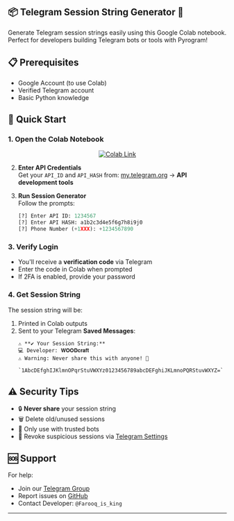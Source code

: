 
## 📦 Telegram Session String Generator 🔑

Generate Telegram session strings easily using this Google Colab notebook. Perfect for developers building Telegram bots or tools with Pyrogram!


## 📋 Prerequisites
- Google Account (to use Colab)
- Verified Telegram account
- Basic Python knowledge

## 🚀 Quick Start

### 1. Open the Colab Notebook
<p align=center><a href="https://colab.research.google.com/github/SudoR2spr/Pyrogram-Session-Generator
/blob/master/Pyrogram%20Session%20Generator/session-op.ipynb" target="_blank">
    <img src="https://colab.research.google.com/assets/colab-badge.svg" alt="Colab Link"/>
  </a></p> 


2. **Enter API Credentials**  
   Get your `API_ID` and `API_HASH` from:
   [my.telegram.org](https://my.telegram.org/auth) → **API development tools**

3. **Run Session Generator**  
   Follow the prompts:
   ```python
   [?] Enter API ID: 1234567
   [?] Enter API HASH: a1b2c3d4e5f6g7h8i9j0
   [?] Phone Number (+1XXX): +1234567890
   ```

### 3. Verify Login
- You'll receive a **verification code** via Telegram
- Enter the code in Colab when prompted
- If 2FA is enabled, provide your password

### 4. Get Session String
The session string will be:
1. Printed in Colab outputs
2. Sent to your Telegram **Saved Messages**:
   ```
   ⚠️ **✔️ Your Session String:**
   💻 Developer: 𝐖𝐎𝐎𝐃𝐜𝐫𝐚𝐟𝐭
   ⚠️ Warning: Never share this with anyone! 🤫

   `1AbcDEfghIJKlmnOPqrStuVWXYz0123456789abcDEFghiJKLmnoPQRStuvWXYZ=`
   ```

## ⚠️ Security Tips
- 🔒 **Never share** your session string
- 🗑️ Delete old/unused sessions
- 🤖 Only use with trusted bots
- 📛 Revoke suspicious sessions via [Telegram Settings](https://my.telegram.org/sessions)

## 🆘 Support
For help:
- Join our [Telegram Group](https://t.me/Opleech_WD)
- Report issues on [GitHub](https://github.com/SudoR2spr/Telethon-Session-Generator/issues)
- Contact Developer: `@Farooq_is_king`

---


